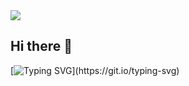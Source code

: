 <img src="https://img.shields.io/badge/react-20232a.svg?style=for-the-badge&logo=react&logoColor=61DAFB" />

## Hi there 👋

[![Typing SVG](https://readme-typing-svg.demolab.com?font=Fira+Code&pause=1000&width=435&lines=An+engineering+student+in+Hamburg.)](https://git.io/typing-svg)
